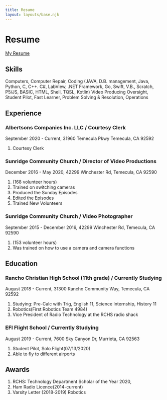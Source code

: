 ```yaml
---
title: Resume
layout: layouts/base.njk
---
```


# Resume

[My Resume](https://docs.google.com/document/d/1SKWKPxfC4K6ohF2HlgjOrrpTSaRmjUtgnLAEfimQFOs/edit?usp=sharing)

## Skills

Computers, Computer Repair, Coding (JAVA, D.B. management, Java, Python, C, C++. C#, LabView, .NET Framework, Go, Swift, V.B., Scratch, P5/JS, BASIC, HTML, Shell, TQSL, Kotlin) Video Producing Oversight, Student Pilot, Fast Learner, Problem Solving & Resolution, Operations


## Experience

### Albertsons Companies Inc. LLC / Courtesy Clerk

September  2020 - Current,  31960 Temecula Pkwy Temecula, CA 92592
1. Courtesy Clerk

### Sunridge Community Church / Director of Video Productions

December  2016 - May 2020,  42299 Winchester Rd, Temecula, CA 92590
1. (168 volunteer hours) 
2. Trained on switching cameras
3. Produced the Sunday Episodes
4. Edited the Episodes
5. Trained New Volunteers

### Sunridge Community Church / Video Photographer

September  2015 - December 2016,  42299 Winchester Rd, Temecula, CA 92590
1. (153 volunteer hours) 
2. Was trained on how to use a camera and camera functions


## Education

### Rancho Christian High School (11th grade)  / Currently Studying

August 2018 - Current,  31300 Rancho Community Way, Temecula, CA 92592
1. Studying: Pre-Calc with Trig, English 11, Science Internship, History 11
2. Robotics(First Robotics Team 4984)
3. Vice President of Radio Technology at the RCHS radio shack 

### EFI Flight School / Currently Studying

August  2019 - Current,  7600 Sky Canyon Dr, Murrieta, CA 92563
1. Student Pilot, Solo Flight(07/13/2020)
2. Able to fly to different airports


## Awards
1. RCHS: Technology Department Scholar of the Year 2020, 
2. Ham Radio Licence(2014-current)
3. Varsity Letter (2018-2019) Robotics

